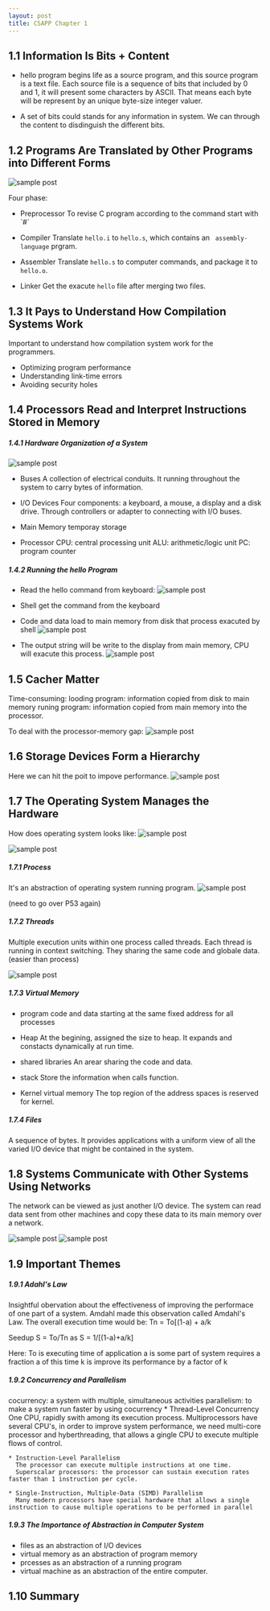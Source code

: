 ```yaml
---
layout: post
title: CSAPP Chapter 1
---
```


1.1 Information Is Bits + Content
---------------------------------

* hello program begins life as a source program, and this source program is 
  a text file. Each source file is a sequence of bits that included by 0
  and 1, it will present some characters by ASCII. That means each byte will
  be represent by an unique byte-size integer valuer.

* A set of bits could stands for any information in system. We can through
  the content to disdinguish the different bits.

1.2 Programs Are Translated by Other Programs into Different Forms
------------------------------------------------------------------

![sample post]({{site.baseurl}}/images/compilation-system.png)

Four phase:
* Preprocessor
  To revise C program according to the command start with \`#\`

* Compiler
  Translate `hello.i` to `hello.s`, which contains an
 ` assembly-language` prgram.

* Assembler
  Translate `hello.s` to computer commands, and package it to `hello.o`.  

* Linker
  Get the exacute `hello` file after merging two files.

1.3 It Pays to Understand How Compilation Systems Work
------------------------------------------------------

Important to understand how compilation system work for the programmers.
* Optimizing program performance
* Understanding link-time errors
* Avoiding security holes

1.4 Processors Read and Interpret Instructions Stored in Memory
---------------------------------------------------------------

##### 1.4.1 Hardware Organization of a System

![sample post]({{site.baseurl}}/images/1.4.png)

* Buses
  A collection of electrical conduits. It running throughout the system 
  to carry bytes of information.

* I/O Devices
  Four components: a keyboard, a mouse, a display and a disk drive.
  Through controllers or adapter to connecting with I/O buses.

* Main Memory
  temporay storage

* Processor 
  CPU: central processing unit
  ALU: arithmetic/logic unit
  PC: program counter

##### 1.4.2 Running the hello Program

* Read the hello command from keyboard: 
![sample post]({{site.baseurl}}/images/1.5.png)

* Shell get the command from the keyboard

* Code and data load to main memory from disk that process exacuted by shell
![sample post]({{site.baseurl}}/images/1.6.png)

* The output string will be write to the display from main memory,
  CPU will exacute this process.
![sample post]({{site.baseurl}}/images/1.7.png)

1.5 Cacher Matter
-----------------

Time-consuming:
looding program: information copied from disk to main memory
 runing program: information copied from main memory into the processor.

To deal with the processor-memory gap:
![sample post]({{site.baseurl}}/images/1.8.png)

1.6 Storage Devices Form a Hierarchy
------------------------------------

Here we can hit the poit to impove performance.
![sample post]({{site.baseurl}}/images/1.9.png)

1.7 The Operating System Manages the Hardware
---------------------------------------------

How does operating system looks like:
![sample post]({{site.baseurl}}/images/1.10.png)

![sample post]({{site.baseurl}}/images/1.11.png)

##### 1.7.1 Process

It's an abstraction of operating system running program.
![sample post]({{site.baseurl}}/images/1.12.png)

(need to go over P53 again)

##### 1.7.2 Threads

Multiple execution units within one process called threads.
Each thread is running in context switching.
They sharing the same code and globale data.(easier than process)

![sample post]({{site.baseurl}}/images/1.13.png)

##### 1.7.3 Virtual Memory

* program code and data
  starting at the same fixed address for all processes
 
* Heap
  At the begining, assigned the size to heap. 
  It expands and constacts dynamically at run time.

* shared libraries
  An arear sharing the code and data.

* stack
  Store the information when calls function.  

* Kernel virtual memory
  The top region of the address spaces is reserved for kernel.

##### 1.7.4 Files
 
A sequence of bytes. It provides applications with a uniform view of 
all the varied I/O device that might be contained in the system.

1.8 Systems Communicate with Other Systems Using Networks
---------------------------------------------------------

The network can be viewed as just another I/O device. The system can read
data sent from other machines and copy these data to its main memory over
a network.

![sample post]({{site.baseurl}}/images/1.14.png)
![sample post]({{site.baseurl}}/images/1.15.png)

1.9 Important Themes
--------------------

##### 1.9.1 Adahl's Law

Insightful obervation about the effectiveness of improving the performace
of one part of a system. Amdahl made this observation called Amdahl's Law.
The overall execution time would be:
                                    Tn = To[(1-a) + a/k

Seedup S =  To/Tn as S = 1/[(1-a)+a/k]

Here: To is executing time of application
      a is some part of system requires a fraction a of this time
      k is improve its performance by a factor of k

##### 1.9.2 Concurrency and Parallelism

cocurrency: a system with multiple, simultaneous activities
parallelism: to make a system run faster by using cocurrency
	* Thread-Level Concurrency
	  One CPU, rapidly swith among its execution process.
	  Multiprocessors have several CPU's, in order to improve system 
    performance, we need multi-core processor and hyberthreading, that
    allows a gingle CPU to execute multiple flows of control.

    * Instruction-Level Parallelism
	  The processor can execute multiple instructions at one time.
      Superscalar processors: the processor can sustain execution rates 
    faster than 1 instruction per cycle.

	* Single-Instruction, Multiple-Data (SIMD) Parallelism
	  Many modern processors have special hardware that allows a single
    instruction to cause multiple operations to be performed in parallel

##### 1.9.3 The Importance of Abstraction in Computer System

* files as an abstraction of I/O devices
* virtual memory as an abstraction of program memory
* prcesses as an abstraction of a running program
* virtual machine as an abstraction of the entire computer.

1.10 Summary
------------


